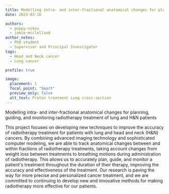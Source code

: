 ```yaml
---
title: Modelling intra- and inter-fractional anatomical changes for planning, guiding, and monitoring radiotherapy treatment of lung and H&N patients 
date: 2023-03-16

authors: 
  - poppy-nikou
  - jamie-mcclelland
author_notes:
  - PhD student
  - Supervisor and Principal Investigator
tags:
  - Head and Neck cancer
  - Lung cancer

profile: true

image:
  placement: 1
  focal_point: "Smart"
  preview_only: false
  alt_text: Proton treatment Lung cross-section
---
```


Modelling intra- and inter-fractional anatomical changes for planning, guiding, and monitoring radiotherapy treatment of lung and H&N patients 

<!--more-->

This project focuses on developing new techniques to improve the accuracy of radiotherapy treatment for patients with lung and head and neck (H&N) cancers. By combining advanced imaging technology and sophisticated computer modeling, we are able to track anatomical changes between and within fractions of radiotherapy treatments, taking account changes from weight loss between treatments to breathing motions during administration of radiotherapy. This allows us to accurately plan, guide, and monitor a patient's treatment throughout the duration of their therapy, improving the accuracy and effectiveness of the treatment. Our research is paving the way for more precise and personalized cancer treatment, and we are committed to continuing to develop new and innovative methods for making radiotherapy more effective for our patients.


